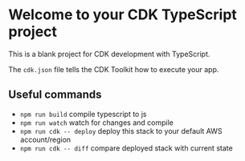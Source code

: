 # Welcome to your CDK TypeScript project

This is a blank project for CDK development with TypeScript.

The `cdk.json` file tells the CDK Toolkit how to execute your app.

## Useful commands

* `npm run build`   compile typescript to js
* `npm run watch`   watch for changes and compile
* `npm run cdk -- deploy`      deploy this stack to your default AWS account/region
* `npm run cdk -- diff`        compare deployed stack with current state
